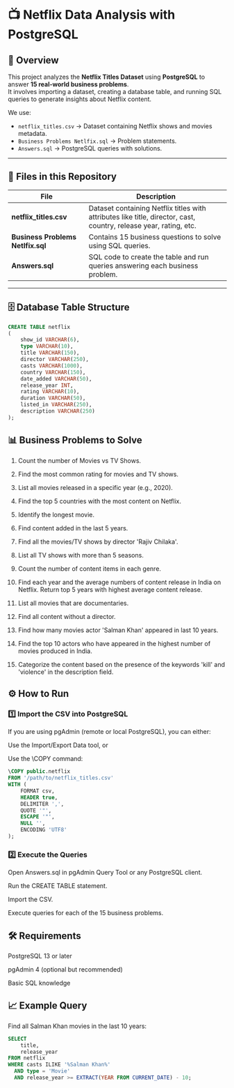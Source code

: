# 📺 Netflix Data Analysis with PostgreSQL

## 📌 Overview

This project analyzes the **Netflix Titles Dataset** using **PostgreSQL** to answer **15 real-world business problems**.  
It involves importing a dataset, creating a database table, and running SQL queries to generate insights about Netflix content.

We use:

- `netflix_titles.csv` → Dataset containing Netflix shows and movies metadata.
- `Business Problems Netlfix.sql` → Problem statements.
- `Answers.sql` → PostgreSQL queries with solutions.

---

## 📂 Files in this Repository

| File                              | Description                                                                                                       |
| --------------------------------- | ----------------------------------------------------------------------------------------------------------------- |
| **netflix_titles.csv**            | Dataset containing Netflix titles with attributes like title, director, cast, country, release year, rating, etc. |
| **Business Problems Netlfix.sql** | Contains 15 business questions to solve using SQL queries.                                                        |
| **Answers.sql**                   | SQL code to create the table and run queries answering each business problem.                                     |

---

## 🗄 Database Table Structure

```sql
CREATE TABLE netflix
(
    show_id VARCHAR(6),
    type VARCHAR(10),
    title VARCHAR(150),
    director VARCHAR(250),
    casts VARCHAR(1000),
    country VARCHAR(150),
    date_added VARCHAR(50),
    release_year INT,
    rating VARCHAR(10),
    duration VARCHAR(50),
    listed_in VARCHAR(250),
    description VARCHAR(250)
);


```

## 📊 Business Problems to Solve

1. Count the number of Movies vs TV Shows.

2. Find the most common rating for movies and TV shows.

3. List all movies released in a specific year (e.g., 2020).

4. Find the top 5 countries with the most content on Netflix.

5. Identify the longest movie.

6. Find content added in the last 5 years.

7. Find all the movies/TV shows by director 'Rajiv Chilaka'.

8. List all TV shows with more than 5 seasons.

9. Count the number of content items in each genre.

10. Find each year and the average numbers of content release in India on Netflix. Return top 5 years with highest average content release.

11. List all movies that are documentaries.

12. Find all content without a director.

13. Find how many movies actor 'Salman Khan' appeared in last 10 years.

14. Find the top 10 actors who have appeared in the highest number of movies produced in India.

15. Categorize the content based on the presence of the keywords 'kill' and 'violence' in the description field.

## ⚙️ How to Run

### 1️⃣ Import the CSV into PostgreSQL
If you are using pgAdmin (remote or local PostgreSQL), you can either:

Use the Import/Export Data tool, or

Use the \COPY command:

```sql
\COPY public.netflix
FROM '/path/to/netflix_titles.csv'
WITH (
    FORMAT csv,
    HEADER true,
    DELIMITER ',',
    QUOTE '"',
    ESCAPE '"',
    NULL '',
    ENCODING 'UTF8'
);

```
### 2️⃣ Execute the Queries
Open Answers.sql in pgAdmin Query Tool or any PostgreSQL client.

Run the CREATE TABLE statement.

Import the CSV.

Execute queries for each of the 15 business problems.

## 🛠 Requirements

PostgreSQL 13 or later

pgAdmin 4 (optional but recommended)

Basic SQL knowledge

## 📈 Example Query

Find all Salman Khan movies in the last 10 years:

```sql
SELECT 
    title,
    release_year
FROM netflix
WHERE casts ILIKE '%Salman Khan%' 
  AND type = 'Movie' 
  AND release_year >= EXTRACT(YEAR FROM CURRENT_DATE) - 10;
```


